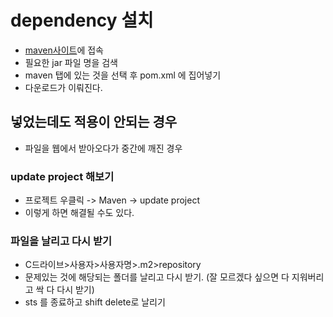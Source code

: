 # dependency 설치
- [maven사이트](https://mvnrepository.com/)에 접속
- 필요한 jar 파일 명을 검색
- maven 탭에 있는 것을 선택 후 pom.xml 에 집어넣기 
- 다운로드가 이뤄진다.

## 넣었는데도 적용이 안되는 경우
- 파일을 웹에서 받아오다가 중간에 깨진 경우 
### update project 해보기 
- 프로젝트 우클릭 -> Maven -> update project
- 이렇게 하면 해결될 수도 있다. 

### 파일을 날리고 다시 받기 
- C드라이브>사용자>사용자명>.m2>repository 
- 문제있는 것에 해당되는 폴더를 날리고 다시 받기. 
(잘 모르겠다 싶으면 다 지워버리고 싹 다 다시 받기)
- sts 를 종료하고 shift delete로 날리기 
